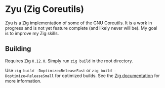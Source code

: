 # Zyu (Zig Coreutils)

Zyu is a Zig implementation of some of the GNU Coreutils. It is a work in progress and is not yet feature complete (and likely never will be). My goal is to improve my Zig skills.

## Building
Requires Zig `0.12.0`. Simply run `zig build` in the root directory.

Use `zig build -Doptimize=ReleaseFast` or `zig build -Doptimize=ReleaseSmall` for optimized builds. See the [Zig documentation](https://ziglang.org/documentation/master/) for more information.
